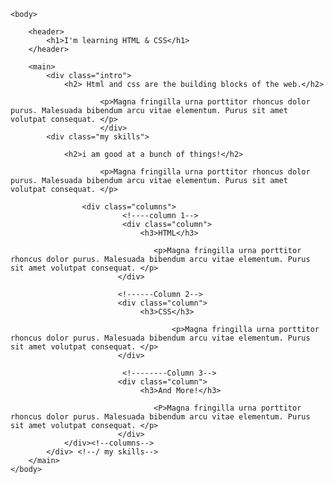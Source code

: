 <!doctype html>
<html>
    <head>
        <link href="css/style.css" rel="stylesheet"></link>
        <Title>Creating Columns</Title>
    </head>
    
    <body>
       
        <header>
            <h1>I'm learning HTML & CSS</h1>
        </header>

        <main>
            <div class="intro">
                <h2> Html and css are the building blocks of the web.</h2>

                        <p>Magna fringilla urna porttitor rhoncus dolor purus. Malesuada bibendum arcu vitae elementum. Purus sit amet volutpat consequat. </p>
                        </div>
            <div class="my skills">
                
                <h2>i am good at a bunch of things!</h2>
                
                        <p>Magna fringilla urna porttitor rhoncus dolor purus. Malesuada bibendum arcu vitae elementum. Purus sit amet volutpat consequat. </p>
                
                    <div class="columns">
                             <!----column 1-->
                             <div class="column">
                                 <h3>HTML</h3>
                            
                                    <p>Magna fringilla urna porttitor rhoncus dolor purus. Malesuada bibendum arcu vitae elementum. Purus sit amet volutpat consequat. </p>
                            </div>
                    
                            <!------Column 2-->
                            <div class="column">
                                 <h3>CSS</h3>
                            
                                        <p>Magna fringilla urna porttitor rhoncus dolor purus. Malesuada bibendum arcu vitae elementum. Purus sit amet volutpat consequat. </p>  
                            </div>

                             <!--------Column 3-->        
                            <div class="column">
                                 <h3>And More!</h3>

                                    <P>Magna fringilla urna porttitor rhoncus dolor purus. Malesuada bibendum arcu vitae elementum. Purus sit amet volutpat consequat. </p>
                            </div>
                </div><!--columns-->
            </div> <!--/ my skills-->
        </main>
    </body>
</html>
